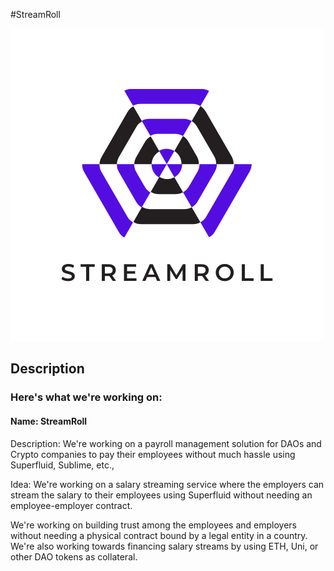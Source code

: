 #StreamRoll

![](images/SteamRoll.png)

## Description

### Here's what we're working on:

#### Name: StreamRoll

Description: We're working on a payroll management solution for DAOs and Crypto companies to pay their employees without much hassle using Superfluid, Sublime, etc.,

Idea: We're working on a salary streaming service where the employers can stream the salary to their employees using Superfluid without needing an employee-employer contract.

We're working on building trust among the employees and employers without needing a physical contract bound by a legal entity in a country. We're also working towards financing salary streams by using ETH, Uni, or other DAO tokens as collateral.